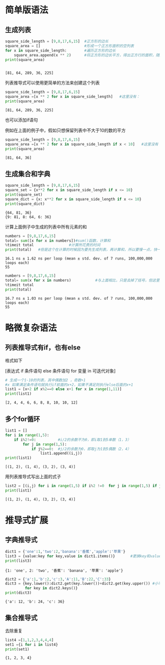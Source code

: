 # 简单版语法

## 生成列表


```python
square_side_length = [9,8,17,6,15]  #正方形的边长
square_area = []                    #形成一个正方形面积的空列表
for x in square_side_length:        #遍历正方形的边长
    square_area.append(x ** 2)      #将正方形的边长平方，得出正方行的面积，随后添加到正方形的面积的空列表里
print(square_area)
    
```

    [81, 64, 289, 36, 225]


列表推导式可以使用更简单的方法来创建这个列表


```python
square_side_length = [9,8,17,6,15] 
square_area =[x ** 2 for x in square_side_length]   #这里没有：
print(square_area)
```

    [81, 64, 289, 36, 225]


也可以添加if语句

例如在上面的例子中，假如只想保留列表中不大于10的数的平方


```python
square_side_length = [9,8,17,6,15] 
square_area =[x ** 2 for x in square_side_length if x < 10]   #这里没有：
print(square_area)
```

    [81, 64, 36]


## 生成集合和字典


```python
square_side_length = [9,8,17,6,15] 
square_set = {x**2 for x in square_side_length if x <= 10}
print(square_set)
square_dict = {x: x**2 for x in square_side_length if x <= 10}
print(square_dict)
```

    {64, 81, 36}
    {9: 81, 8: 64, 6: 36}


计算上面例子中生成的列表中所有元素的和


```python
numbers = [9,8,17,6,15]
total= sum([x for x in numbers])#sum()函数，计算和
%timeit total                #计算所花费的时间
print(total)   #但是这个在计算的时候因为要先生成列表，再计算和，所以要慢一点，快一点的方法如下
```

    16.1 ns ± 1.62 ns per loop (mean ± std. dev. of 7 runs, 100,000,000 loops each)
    55



```python
numbers = [9,8,17,6,15]
total= sum(x for x in numbers)           #与上面相比，只是去掉了括号，但这里并不会一次性的生成这个列表。
%timeit total
print(total)
```

    16.7 ns ± 1.03 ns per loop (mean ± std. dev. of 7 runs, 100,000,000 loops each)
    55


# 略微复杂语法

## 列表推导式有if，也有else

格式如下

[表达式 if 条件语句 else 条件语句 for 变量 in 可迭代对象]


```python
# 生成一个1-10的列表，其中偶数加2 ，奇数+1
#x 如果满足条件语句就执行if前面的x+2，如果不满足则执行else后面的x+1
list1 = [x+2 if x%2==0 else x+1 for x in range(1,11)]
print(list1)
```

    [2, 4, 4, 6, 6, 8, 8, 10, 10, 12]


## 多个for循环


```python
list1 = []
for i in range(1,5):
    if i%2!=0:          #i/2的余数不为0，即i取1到5单数（1，3）
        for j in range(1,5):
            if j%2==0:  #j/2的余数为0，即取j为1到5偶数（2，4）
                list1.append((i,j))
print(list1)
```

    [(1, 2), (1, 4), (3, 2), (3, 4)]


用列表推导式写出上面的式子


```python
list2 = [(i,j) for i in range(1,5) if i%2 !=0  for j in range(1,5) if j%2 ==0 ]
print(list1)
```

    [(1, 2), (1, 4), (3, 2), (3, 4)]


# 推导式扩展

## 字典推导式


```python
dict1 = {'one':1,'two':2,'banana':'香蕉','apple':'苹果'}
list3 = {value:key for key,value in dict1.items()}       #更换key和value
print(list3)
```

    {1: 'one', 2: 'two', '香蕉': 'banana', '苹果': 'apple'}



```python
dict2 = {'a':1,'b':2,'c':3,'A':11,'B':22,'C':33}
dict3 = {key.lower():dict2.get(key.lower())+dict2.get(key.upper()) #小写的key：a+A的key，b+B的值，c+C的值
         for key in dict2.keys()}
print(dict3)
```

    {'a': 12, 'b': 24, 'c': 36}


## 集合推导式

去除重复


```python
list4 =[1,1,2,3,4,4,4]
set1 ={i for i in list4}
print(set1)
```

    {1, 2, 3, 4}

